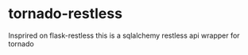 tornado-restless
================

Insprired on flask-restless this is a sqlalchemy restless api wrapper for tornado
